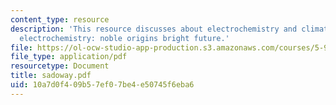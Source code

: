 ```yaml
---
content_type: resource
description: 'This resource discusses about electrochemistry and climate change and
  electrochemistry: noble origins bright future.'
file: https://ol-ocw-studio-app-production.s3.amazonaws.com/courses/5-92-energy-environment-and-society-spring-2007/10a7d0f409b57ef07be4e50745f6eba6_sadoway.pdf
file_type: application/pdf
resourcetype: Document
title: sadoway.pdf
uid: 10a7d0f4-09b5-7ef0-7be4-e50745f6eba6
---
```

